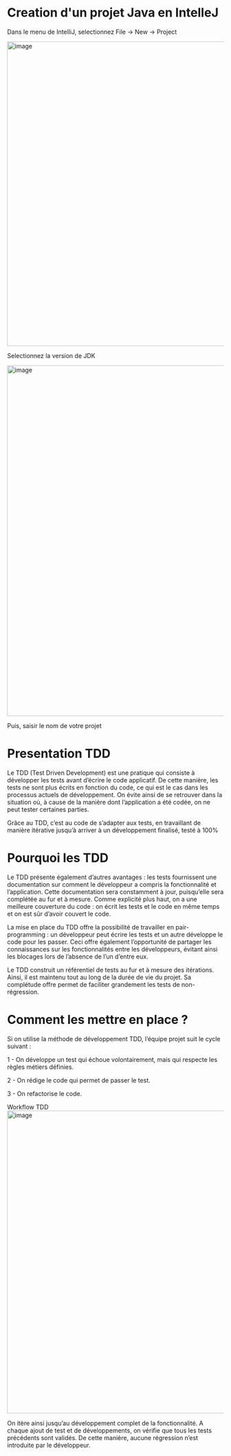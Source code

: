 # Creation d'un projet Java en IntelleJ

Dans le menu de IntelliJ, selectionnez File -> New -> Project

<img width="706" alt="image" src="https://user-images.githubusercontent.com/98129570/150686275-078066ce-7867-4873-b6cf-b26af54ef640.png">

Selectionnez la version de JDK

<img width="813" alt="image" src="https://user-images.githubusercontent.com/98129570/150686297-589c191b-c76c-4d68-b0e2-5be2ecaec6eb.png">

Puis, saisir le nom de votre projet

# Presentation TDD

Le TDD (Test Driven Development) est une pratique qui consiste à développer les tests avant d’écrire le code applicatif. De cette manière, les tests ne sont plus écrits en fonction du code, ce qui est le cas dans les processus actuels de développement. On évite ainsi de se retrouver dans la situation où, à cause de la manière dont l’application a été codée, on ne peut tester certaines parties.

Grâce au TDD, c’est au code de s’adapter aux tests, en travaillant de manière itérative jusqu’à arriver à un développement finalisé, testé à 100%


# Pourquoi les TDD

Le TDD présente également d’autres avantages : les tests fournissent une documentation sur comment le développeur a compris la fonctionnalité et l’application. Cette documentation sera constamment à jour, puisqu’elle sera complétée au fur et à mesure. Comme explicité plus haut, on a une meilleure couverture du code : on écrit les tests et le code en même temps et on est sûr d’avoir couvert le code.

La mise en place du TDD offre la possibilité de travailler en pair-programming : un développeur peut écrire les tests et un autre développe le code pour les passer. Ceci offre également l’opportunité de partager les connaissances sur les fonctionnalités entre les développeurs, évitant ainsi les blocages lors de l’absence de l’un d’entre eux.

Le TDD construit un référentiel de tests au fur et à mesure des itérations. Ainsi, il est maintenu tout au long de la durée de vie du projet. Sa complétude offre permet de faciliter grandement les tests de non-régression.

# Comment les mettre en place ?

Si on utilise la méthode de développement TDD, l’équipe projet suit le cycle suivant :

1 - On développe un test qui échoue volontairement, mais qui respecte les règles métiers définies.

2 - On rédige le code qui permet de passer le test.

3 - On refactorise le code.

Workflow TDD<img width="702" alt="image" src="https://user-images.githubusercontent.com/98129570/150563591-45b0e162-813d-4e4c-a5d5-287aaa420718.png">


On itère ainsi jusqu’au développement complet de la fonctionnalité. A chaque ajout de test et de développements, on vérifie que tous les tests précédents sont validés. De cette manière, aucune régression n’est introduite par le développeur.


